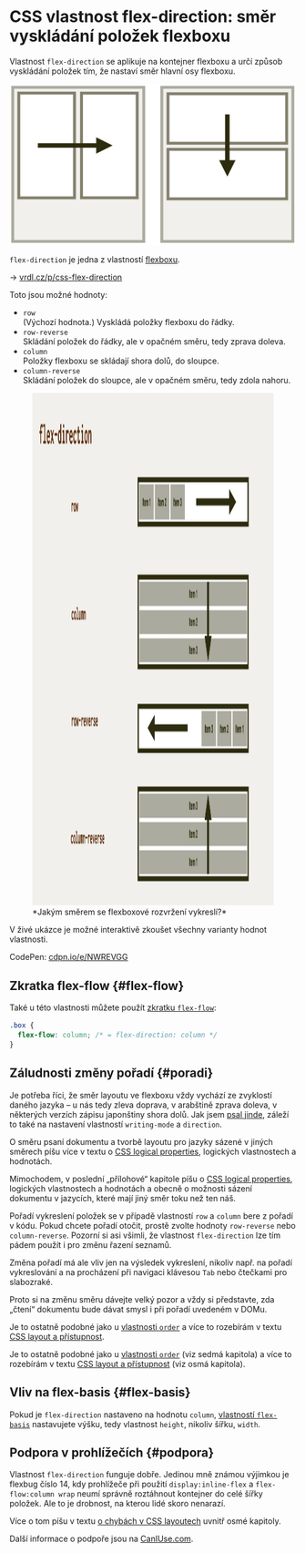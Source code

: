 # CSS vlastnost flex-direction: směr vyskládání položek flexboxu

Vlastnost `flex-direction` se aplikuje na kontejner flexboxu a určí způsob vyskládání položek tím, že nastaví směr hlavní osy flexboxu.

<div class="connected" markdown="1">

![CSS vlastnost flex-direction](../dist/images/medium/vdlayout/css-flex-direction-schema.jpg)

<div class="web-only" markdown="1">

`flex-direction` je jedna z vlastností [flexboxu](css-flexbox.md).

</div>

<div class="ebook-only" markdown="1">

<span class="book-index" data-book-index="flex-direction"></div>

→ [vrdl.cz/p/css-flex-direction](https://www.vzhurudolu.cz/prirucka/css-flex-direction)

</div>

</div>

Toto jsou možné hodnoty:

- `row`  
(Výchozí hodnota.) Vyskládá položky flexboxu do řádky.
- `row-reverse`  
Skládání položek do řádky, ale v opačném směru, tedy zprava doleva.
- `column`  
Položky flexboxu se skládají shora dolů, do sloupce.
- `column-reverse`  
Skládání položek do sloupce, ale v opačném směru, tedy zdola nahoru.

<figure>
<img src="../dist/images/original/vdlayout/css-flex-direction.jpg?2" width="1600" height="900" alt="CSS vlastnost flex-direction">
<figcaption markdown="1">
*Jakým směrem se flexboxové rozvržení vykreslí?*
</figcaption>
</figure>

V živé ukázce je možné interaktivě zkoušet všechny varianty hodnot vlastnosti.

CodePen: [cdpn.io/e/NWREVGG](https://codepen.io/machal/pen/NWREVGG?editors=0000)

## Zkratka flex-flow {#flex-flow}

Také u této vlastnosti můžete použít [zkratku `flex-flow`](css-flex-flow.md):

```css
.box {
  flex-flow: column; /* = flex-direction: column */
}
```

## Záludnosti změny pořadí {#poradi}

Je potřeba říci, že směr layoutu ve flexboxu vždy vychází ze zvyklostí daného jazyka – u nás tedy zleva doprava, v arabštině zprava doleva, v některých verzích zápisu japonštiny shora dolů. Jak jsem [psal jinde](css-flexbox-dobre-vedet.md), záleží to také na nastavení vlastností `writing-mode` a `direction`.

<div class="web-only" markdown="1">

O směru psaní dokumentu a tvorbě layoutu pro jazyky sázené v jiných směrech píšu více v textu o [CSS logical properties](css-logical.md), logických vlastnostech a hodnotách.

</div>

<div class="ebook-only" markdown="1">

Mimochodem, v poslední „přílohové“ kapitole píšu o [CSS logical properties](css-logical.md), logických vlastnostech a hodnotách a obecně o možnosti sázení dokumentu v jazycích, které mají jiný směr toku než ten náš.

</div>

<!-- AdSnippet -->

Pořadí vykreslení položek se v případě vlastností `row` a `column` bere z pořadí v kódu. Pokud chcete pořadí otočit, prostě zvolte hodnoty `row-reverse` nebo `column-reverse`. Pozorní si asi všimli, že vlastnost `flex-direction` lze tím pádem použít i pro změnu řazení seznamů.

Změna pořadí má ale vliv jen na výsledek vykreslení, nikoliv např. na pořadí vykreslování a na procházení při navigaci klávesou `Tab` nebo čtečkami pro slabozraké.

Proto si na změnu směru dávejte velký pozor a vždy si představte, zda „čtení“ dokumentu bude dávat smysl i při pořadí uvedeném v DOMu. 

<div class="web-only" markdown="1">

Je to ostatně podobné jako u [vlastnosti `order`](css-order.md) a více to rozebírám v textu [CSS layout a přístupnost](css-layout-pristupnost.md).

</div>

<div class="ebook-only" markdown="1">

Je to ostatně podobné jako u [vlastnosti `order`](css-order.md) (viz sedmá kapitola) a více to rozebírám v textu [CSS layout a přístupnost](css-layout-pristupnost.md) (viz osmá kapitola).

</div>

## Vliv na flex-basis {#flex-basis}

Pokud je `flex-direction` nastaveno na hodnotu `column`, [vlastností `flex-basis`](css-flex-basis.md) nastavujete výšku, tedy vlastnost `height`, nikoliv šířku, `width`.

## Podpora v prohlížečích {#podpora}

Vlastnost `flex-direction` funguje dobře. Jedinou mně známou výjimkou je flexbug číslo 14, kdy prohlížeče při použití `display:inline-flex` a `flex-flow:column wrap` neumí správně roztáhnout kontejner do celé šířky položek. Ale to je drobnost, na kterou lidé skoro nenarazí.

<div class="ebook-only" markdown="1">

Více o tom píšu v textu [o chybách v CSS layoutech](css-layout-bugy.md) uvnitř osmé kapitoly.

</div>

Další informace o podpoře jsou na [CanIUse.com](https://caniuse.com/mdn-css_properties_flex-direction).

<!-- AdSnippet -->
